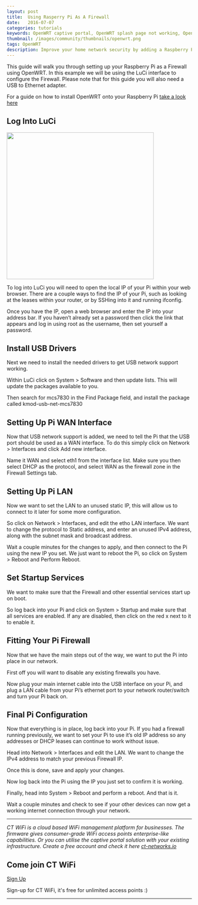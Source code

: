 ```yaml
---
layout: post
title:  Using Rasperry Pi As A Firewall
date:   2016-07-07
categories: tutorials
keywords: OpenWRT captive portal, OpenWRT splash page not working, OpenWRT splash page template, OpenWRT splash page free, OpenWRT splash page html, OpenWRT splash page hosting, OpenMesh captive portal, OpenMesh splash page not working, OpenMesh splash page template, OpenMesh splash page free, OpenMesh splash page html, OpenMesh splash page hosting, DD-WRT, OpenWRT Routing
thumbnail: /images/community/thumbnails/openwrt.png
tags: OpenWRT
description: Improve your home network security by adding a Raspberry Pi firewall.
---
```


This guide will walk you through setting up your Raspberry Pi as a Firewall using OpenWRT. In this example we will be using the LuCi interface to configure the Firewall. Please note that for this guide you will also need a USB to Ethernet adapter.

For a guide on how to install OpenWRT onto your Raspberry Pi [take a look here](/community/tutorials/openwrt-installing-firmware-on-raspberry-pi.html
)


## Log Into LuCi

<div class="mdl-typography--text-center">
  <img src="https://cdn-images-1.medium.com/max/880/1*IxhIoBdbZ-n8064_1axONw.png" width="400px">
</div>

To log into LuCi you will need to open the local IP of your Pi within your web browser. There are a couple ways to find the IP of your Pi, such as looking at the leases within your router, or by SSHing into it and running ifconfig.

Once you have the IP, open a web browser and enter the IP into your address bar. If you haven’t already set a password then click the link that appears and log in using root as the username, then set yourself a password.

## Install USB Drivers

Next we need to install the needed drivers to get USB network support working.

Within LuCi click on System > Software and then update lists. This will update the packages available to you.

Then search for mcs7830 in the Find Package field, and install the package called kmod-usb-net-mcs7830

## Setting Up Pi WAN Interface

Now that USB network support is added, we need to tell the Pi that the USB port should be used as a WAN interface.
To do this simply click on Network > Interfaces and click Add new interface.

Name it WAN and select eth1 from the interface list. Make sure you then select DHCP as the protocol, and select WAN as the firewall zone in the Firewall Settings tab.

## Setting Up Pi LAN
Now we want to set the LAN to an unused static IP, this will allow us to connect to it later for some more configuration.

So click on Network > Interfaces, and edit the etho LAN interface. We want to change the protocol to Static address, and enter an unused IPv4 address, along with the subnet mask and broadcast address.

Wait a couple minutes for the changes to apply, and then connect to the Pi using the new IP you set. We just want to reboot the Pi, so click on System > Reboot and Perform Reboot.

## Set Startup Services

We want to make sure that the Firewall and other essential services start up on boot.

So log back into your Pi and click on System > Startup and make sure that all services are enabled. If any are disabled, then click on the red x next to it to enable it.

## Fitting Your Pi Firewall

Now that we have the main steps out of the way, we want to put the Pi into place in our network.

First off you will want to disable any existing firewalls you have.

Now plug your main internet cable into the USB interface on your Pi, and plug a LAN cable from your Pi’s ethernet port to your network router/switch and turn your Pi back on.

## Final Pi Configuration

Now that everything is in place, log back into your Pi. If you had a firewall running previously, we want to set your Pi to use it’s old IP address so any addresses or DHCP leases can continue to work without issue.

Head into Network > Interfaces and edit the LAN. We want to change the IPv4 address to match your previous Firewall IP.

Once this is done, save and apply your changes.

Now log back into the Pi using the IP you just set to confirm it is working.

Finally, head into System > Reboot and perform a reboot. And that is it.

Wait a couple minutes and check to see if your other devices can now get a working internet connection through your network.

<hr>

*CT WiFi is a cloud based WiFi management platform for businesses. The firmware gives consumer-grade WiFi access points enterprise-like capabilities. Or you can utilise the captive portal solution with your existing infrastructure. Create a free account and check it here <a href="https://ct-networks.io">ct-networks.io</a>*


<div class="mdl-typography--text-center">

<h2>Come join CT WiFi</h2>

<a href="/sign-up" class="button success dst">Sign Up</a><br>

<p>Sign-up for CT WiFi, it's free for unlimited access points :)</p>

<hr>

</div>
